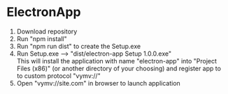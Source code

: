 # ElectronApp


1) Download repository
2) Run "npm install"
3) Run "npm run dist" to create the Setup.exe
4) Run Setup.exe --> "dist/electron-app Setup 1.0.0.exe"   
    This will install the application with name "electron-app" into "Project Files (x86)" (or another directory of your choosing) and register app to to custom protocol "vymv://"
5) Open "vymv://site.com" in browser to launch application

